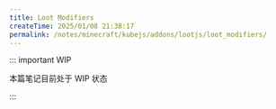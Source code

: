 ```yaml
---
title: Loot Modifiers
createTime: 2025/01/08 21:38:17
permalink: /notes/minecraft/kubejs/addons/lootjs/loot_modifiers/
---
```


::: important WIP

本篇笔记目前处于 WIP 状态

:::
